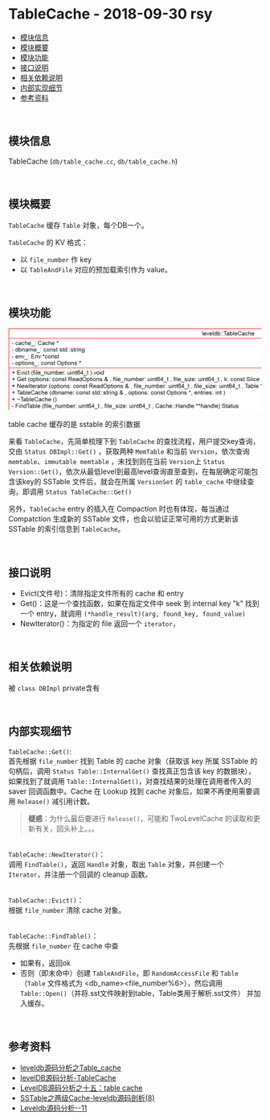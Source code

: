 # TableCache - 2018-09-30 rsy


- [模块信息](#module_info)
- [模块概要](#module_in_brief)
- [模块功能](#module_function)
- [接口说明](#interface_specification)
- [相关依赖说明](#dependency_specification)
- [内部实现细节](#inner_detail)
- [参考资料](#reference)


&nbsp;   
<a id="module_info"></a>
## 模块信息

TableCache (`db/table_cache.cc`, `db/table_cache.h`)   


&nbsp;   
<a id="module_in_brief"></a>
## 模块概要

`TableCache` 缓存 `Table` 对象，每个DB一个。

`TableCache` 的 KV 格式：

- 以 `file_number` 作 key
- 以 `TableAndFile` 对应的预加载索引作为 value。

&nbsp;   
<a id="module_function"></a> 
## 模块功能

![](assets/TableCache_UML_09_26.png)

table cache 缓存的是 sstable 的索引数据

来看 `TableCache`，先简单梳理下到 `TableCache` 的查找流程，用户提交key查询，交由 `Status DBImpl::Get()` ，获取两种 `MemTable` 和当前 `Version`，依次查询 `memtable`、`immutable memtable` ，未找到则在当前 `Version`上 `Status Version::Get()`，依次从最低level到最高level查询直至查到，在每层确定可能包含该key的 SSTable 文件后，就会在所属 `VersionSet` 的 `table_cache` 中继续查询，即调用 `Status TableCache::Get()`

另外，`TableCache` entry 的插入在 Compaction 时也有体现，每当通过 Compatction 生成新的 SSTable 文件，也会以验证正常可用的方式更新该 SSTable 的索引信息到 `TableCache`。


&nbsp;   
<a id="interface_specification"></a>
## 接口说明

- Evict(文件号)：清除指定文件所有的 cache 和 entry
- Get()：这是一个查找函数，如果在指定文件中 seek 到 internal key "k" 找到一个 entry，就调用 `(*handle_result)(arg, found_key, found_value)`
- NewIterator()：为指定的 file 返回一个 `iterator`，


&nbsp;   
<a id="dependency_specification"></a>
## 相关依赖说明

被 `class DBImpl` private含有




&nbsp;   
<a id="inner_detail"></a>
## 内部实现细节

`TableCache::Get()`:   
首先根据 `file_number` 找到 Table 的 cache 对象（获取该 key 所属 SSTable 的句柄后，调用 `Status Table::InternalGet()` 查找真正包含该 key 的数据块），如果找到了就调用 `Table::InternalGet()`，对查找结果的处理在调用者传入的 saver 回调函数中。Cache 在 Lookup 找到 cache 对象后，如果不再使用需要调用 `Release()` 减引用计数。
>**疑惑**：为什么最后要进行 `Release()`，可能和 TwoLevelCache 的读取和更新有关，回头补上。。。


&nbsp;   
`TableCache::NewIterator()`：   
调用 `FindTable()`，返回 `Handle` 对象，取出 `Table` 对象，并创建一个 `Iterator`，并注册一个回调的 cleanup 函数。


&nbsp;    
`TableCache::Evict()`：   
根据 `file_number` 清除 cache 对象。


&nbsp;   
`TableCache::FindTable()`：   
先根据 `file_number` 在 cache 中查

- 如果有，返回ok
- 否则（即未命中）创建 `TableAndFile`，即 `RandomAccessFile` 和 `Table`（`Table` 文件格式为 <db_name><file_number%6>），然后调用 `Table::Open()`（并将.sst文件映射到table，Table类用于解析.sst文件） 并加入缓存。



&nbsp;   
<a id="reference"></a>
## 参考资料

- [leveldb源码分析之Table_cache](http://luodw.cc/2015/10/25/leveldb-13/)
- [levelDB源码分析-TableCache](https://blog.csdn.net/tankles/article/details/7663929)
- [LevelDB源码分析之十五：table cache](https://blog.csdn.net/caoshangpa/article/details/79062784)
- [SSTable之两级Cache-leveldb源码剖析(8)](http://www.pandademo.com/2016/04/two-stage-cache-of-sstable-leveldb-source-dissect-8/)
- [Leveldb源码分析--11](https://blog.csdn.net/sparkliang/article/details/8740712)